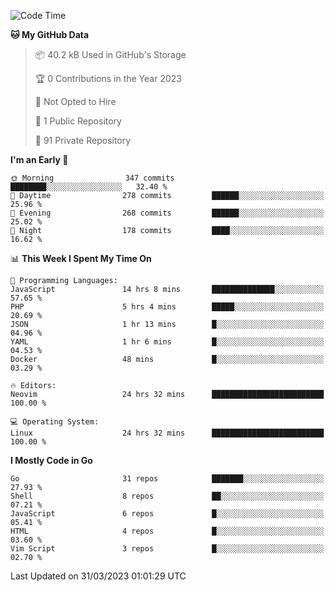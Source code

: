 
<!--START_SECTION:waka-->
![Code Time](http://img.shields.io/badge/Code%20Time-3%2C415%20hrs%2014%20mins-blue)

**🐱 My GitHub Data** 

> 📦 40.2 kB Used in GitHub's Storage 
 > 
> 🏆 0 Contributions in the Year 2023
 > 
> 🚫 Not Opted to Hire
 > 
> 📜 1 Public Repository 
 > 
> 🔑 91 Private Repository 
 > 
**I'm an Early 🐤** 

```text
🌞 Morning                347 commits         ████████░░░░░░░░░░░░░░░░░   32.40 % 
🌆 Daytime                278 commits         ██████░░░░░░░░░░░░░░░░░░░   25.96 % 
🌃 Evening                268 commits         ██████░░░░░░░░░░░░░░░░░░░   25.02 % 
🌙 Night                  178 commits         ████░░░░░░░░░░░░░░░░░░░░░   16.62 % 
```


📊 **This Week I Spent My Time On** 

```text
💬 Programming Languages: 
JavaScript               14 hrs 8 mins       ██████████████░░░░░░░░░░░   57.65 % 
PHP                      5 hrs 4 mins        █████░░░░░░░░░░░░░░░░░░░░   20.69 % 
JSON                     1 hr 13 mins        █░░░░░░░░░░░░░░░░░░░░░░░░   04.96 % 
YAML                     1 hr 6 mins         █░░░░░░░░░░░░░░░░░░░░░░░░   04.53 % 
Docker                   48 mins             █░░░░░░░░░░░░░░░░░░░░░░░░   03.29 % 

🔥 Editors: 
Neovim                   24 hrs 32 mins      █████████████████████████   100.00 % 

💻 Operating System: 
Linux                    24 hrs 32 mins      █████████████████████████   100.00 % 
```

**I Mostly Code in Go** 

```text
Go                       31 repos            ███████░░░░░░░░░░░░░░░░░░   27.93 % 
Shell                    8 repos             ██░░░░░░░░░░░░░░░░░░░░░░░   07.21 % 
JavaScript               6 repos             █░░░░░░░░░░░░░░░░░░░░░░░░   05.41 % 
HTML                     4 repos             █░░░░░░░░░░░░░░░░░░░░░░░░   03.60 % 
Vim Script               3 repos             █░░░░░░░░░░░░░░░░░░░░░░░░   02.70 % 
```




 Last Updated on 31/03/2023 01:01:29 UTC
<!--END_SECTION:waka-->
